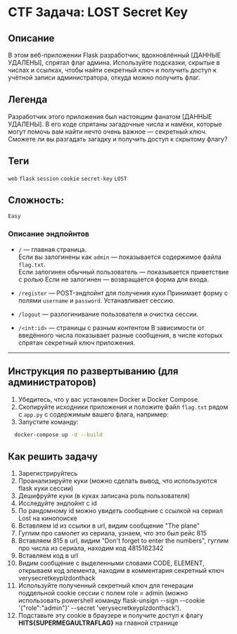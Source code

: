 # CTF Задача: LOST Secret Key

## Описание

В этом веб-приложении Flask разработчик, вдохновлённый [ДАННЫЕ УДАЛЕНЫ], спрятал флаг админа. Используйте подсказки, скрытые в числах и ссылках, чтобы найти секретный ключ и получить доступ к учётной записи администратора, откуда можно получить флаг.

## Легенда

Разработчик этого приложения был настоящим фанатом [ДАННЫЕ УДАЛЕНЫ]. В его коде спрятаны загадочные числа и намёки, которые могут помочь вам найти нечто очень важное — секретный ключ. Сможете ли вы разгадать загадку и получить доступ к скрытому флагу?

## Теги

`web` `flask` `session` `cookie` `secret-key` `LOST`

## Сложность: 
`Easy`

### Описание эндпойнтов

- `/` — главная страница.  
  Если вы залогинены как `admin` — показывается содержимое файла `flag.txt`.  
  Если залогинен обычный пользователь — показывается приветствие с ролью
  Если не залогинен — возвращается форма для входа.

- `/register` — POST-эндпойнт для получения куки
  Принимает форму с полями `username` и `password`. Устанавливает сессию.

- `/logout` — разлогинивание пользователя и очистка сессии.

- `/<int:id>` — страницы с разным контентом
  В зависимости от введённого числа показывает разные сообщения, в числе которых спрятан секретный ключ приложения.

---

## Инструкция по развертыванию (для администраторов)

1. Убедитесь, что у вас установлен Docker и Docker Compose.
2. Скопируйте исходники приложения и положите файл `flag.txt` рядом с `app.py` с содержимым вашего флага, например:
3. Запустите команду:
```bash
  docker-compose up -d --build
```

## Как решить задачу
1. Зарегистрируйтесь
2. Проанализируйте куки (можно сделать вывод, что используются flask куки сессии)
3. Дешифруйте куки (в куках записана роль пользователя)
4. Исследуйте эндпойнт с id
5. По рандомному id можно увидеть сообщение с ссылкой на сериал Lost на кинопоиске
6. Вставляем id из ссылки в url, видим сообщение "The plane"
7. Гуглим про самолет из сериала, узнаем, что это был рейс 815
8. Вставляем 815 в url, видим "Don't forget to enter the numbers", гуглим про числа из сериала, находим код 4815162342
9. Вставляем код в url
10. Видим сообщение с выделенными словами CODE, ELEMENT, открываем код элемента, находим в комментария секретный ключ verysecretkeyplzdonthack
11. Используйте полученный секретный ключ для генерации поддельной cookie сессии с полем role = admin (можно использовать powershell команду flask-unsign --sign --cookie '{\"role\":\"admin\"}' --secret 'verysecretkeyplzdonthack').
12. Подставьте эту cookie в браузере и получите доступ к флагу **HITS{SUPERMEGAULTRAFLAG}** на главной странице